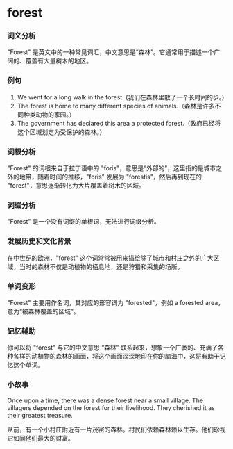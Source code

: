 # forest

### 词义分析

  

"Forest" 是英文中的一种常见词汇，中文意思是“森林”。它通常用于描述一个广阔的、覆盖有大量树木的地区。

  

### 例句

  

1.  We went for a long walk in the forest. (我们在森林里散了一个长时间的步。)
2.  The forest is home to many different species of animals.（森林是许多不同种类动物的家园。）
3.  The government has declared this area a protected forest.（政府已经将这个区域划定为受保护的森林。）

  

### 词根分析

  

"Forest" 的词根来自于拉丁语中的 "foris"，意思是“外部的”，这里指的是城市之外的地带，随着时间的推移，"foris" 发展为 "forestis"，然后再到现在的 "forest"，意思逐渐转化为大片覆盖着树木的区域。

  

### 词缀分析

  

"Forest" 是一个没有词缀的单根词，无法进行词缀分析。

  

### 发展历史和文化背景

  

在中世纪的欧洲，"forest" 这个词常常被用来描绘除了城市和村庄之外的广大区域，当时的森林不仅是动植物的栖息地，还是狩猎和采集的场所。

  

### 单词变形

  

"Forest" 主要用作名词，其对应的形容词为 "forested"，例如 a forested area，意为“被森林覆盖的区域”。

  

### 记忆辅助

  

你可以将 "forest" 与它的中文意思 “森林” 联系起来，想象一个广袤的、充满了各种各样的动植物的森林的画面，将这个画面深深地印在你的脑海中，这将有助于记忆这个单词。

  

### 小故事

  

Once upon a time, there was a dense forest near a small village. The villagers depended on the forest for their livelihood. They cherished it as their greatest treasure.

  

从前，有一个小村庄附近有一片茂密的森林。村民们依赖森林赖以生存。他们珍视它如同他们最大的财富。

